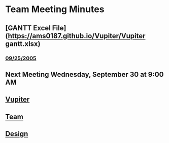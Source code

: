 # Team Meeting Minutes

## [GANTT Excel File](https://ams0187.github.io/Vupiter/Vupiter gantt.xlsx)
### [09/25/2005](https://ams0187.github.io/Vupiter/9_25_2020.txt)

## Next Meeting Wednesday, September 30 at 9:00 AM

## [Vupiter](https://ams0187.github.io/Vupiter/)

## [Team](https://ams0187.github.io/Vupiter/members)

## [Design](https://ams0187.github.io/Vupiter/design)


